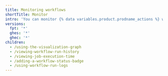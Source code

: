 ```yaml
---
title: Monitoring workflows
shortTitle: Monitor
intro: 'You can monitor {% data variables.product.prodname_actions %} workflows by using tools like the visualization graph and run logs.'
versions:
  fpt: '*'
  ghes: '*'
  ghec: '*'
children:
  - /using-the-visualization-graph
  - /viewing-workflow-run-history
  - /viewing-job-execution-time
  - /adding-a-workflow-status-badge
  - /using-workflow-run-logs
---
```

